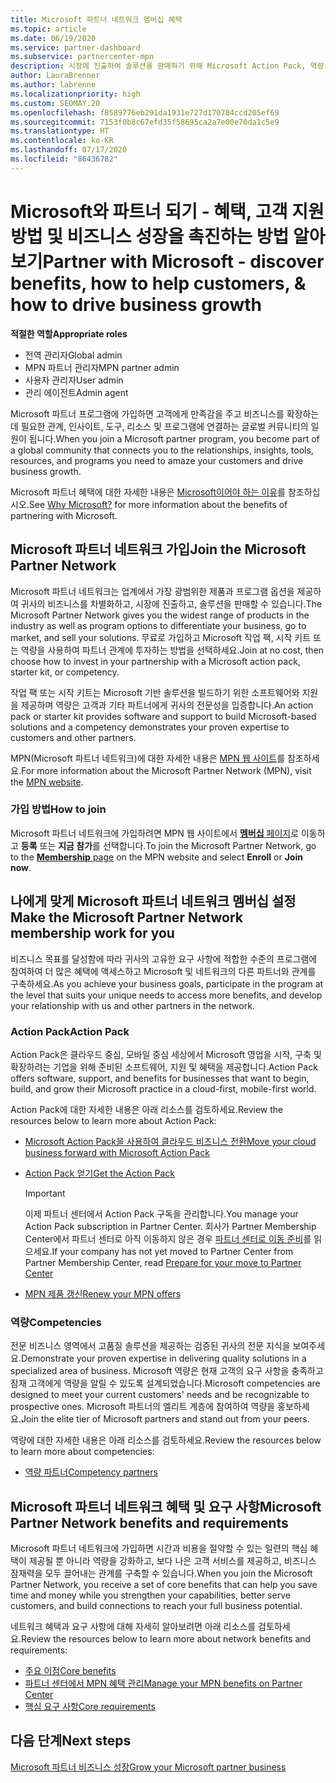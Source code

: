 ```yaml
---
title: Microsoft 파트너 네트워크 멤버십 혜택
ms.topic: article
ms.date: 06/19/2020
ms.service: partner-dashboard
ms.subservice: partnercenter-mpn
description: 시장에 진출하여 솔루션을 판매하기 위해 Microsoft Action Pack, 역량 및 프로그램 옵션을 포함한 Microsoft와 파트너 혜택에 대해 알아보세요.
author: LauraBrenner
ms.author: labrenne
ms.localizationpriority: high
ms.custom: SEOMAY.20
ms.openlocfilehash: f8589776eb291da1931e727d170704ccd205ef69
ms.sourcegitcommit: 7153f0b8c67efd35f58695ca2a7e00e70da1c5e9
ms.translationtype: HT
ms.contentlocale: ko-KR
ms.lasthandoff: 07/17/2020
ms.locfileid: "86436782"
---
```

# <a name="partner-with-microsoft---discover-benefits-how-to-help-customers--how-to-drive-business-growth"></a><span data-ttu-id="f51c9-103">Microsoft와 파트너 되기 - 혜택, 고객 지원 방법 및 비즈니스 성장을 촉진하는 방법 알아보기</span><span class="sxs-lookup"><span data-stu-id="f51c9-103">Partner with Microsoft - discover benefits, how to help customers, & how to drive business growth</span></span>

<span data-ttu-id="f51c9-104">**적절한 역할**</span><span class="sxs-lookup"><span data-stu-id="f51c9-104">**Appropriate roles**</span></span>

- <span data-ttu-id="f51c9-105">전역 관리자</span><span class="sxs-lookup"><span data-stu-id="f51c9-105">Global admin</span></span>
- <span data-ttu-id="f51c9-106">MPN 파트너 관리자</span><span class="sxs-lookup"><span data-stu-id="f51c9-106">MPN partner admin</span></span>
- <span data-ttu-id="f51c9-107">사용자 관리자</span><span class="sxs-lookup"><span data-stu-id="f51c9-107">User admin</span></span>
- <span data-ttu-id="f51c9-108">관리 에이전트</span><span class="sxs-lookup"><span data-stu-id="f51c9-108">Admin agent</span></span>

<span data-ttu-id="f51c9-109">Microsoft 파트너 프로그램에 가입하면 고객에게 만족감을 주고 비즈니스를 확장하는 데 필요한 관계, 인사이트, 도구, 리소스 및 프로그램에 연결하는 글로벌 커뮤니티의 일원이 됩니다.</span><span class="sxs-lookup"><span data-stu-id="f51c9-109">When you join a Microsoft partner program, you become part of a global community that connects you to the relationships, insights, tools, resources, and programs you need to amaze your customers and drive business growth.</span></span>

<span data-ttu-id="f51c9-110">Microsoft 파트너 혜택에 대한 자세한 내용은 [Microsoft이어야 하는 이유](https://partner.microsoft.com/business-opportunities/why-microsoft)를 참조하십시오.</span><span class="sxs-lookup"><span data-stu-id="f51c9-110">See [Why Microsoft?](https://partner.microsoft.com/business-opportunities/why-microsoft) for more information about the benefits of partnering with Microsoft.</span></span>

## <a name="join-the-microsoft-partner-network"></a><span data-ttu-id="f51c9-111">Microsoft 파트너 네트워크 가입</span><span class="sxs-lookup"><span data-stu-id="f51c9-111">Join the Microsoft Partner Network</span></span>

<span data-ttu-id="f51c9-112">Microsoft 파트너 네트워크는 업계에서 가장 광범위한 제품과 프로그램 옵션을 제공하여 귀사의 비즈니스를 차별화하고, 시장에 진출하고, 솔루션을 판매할 수 있습니다.</span><span class="sxs-lookup"><span data-stu-id="f51c9-112">The Microsoft Partner Network gives you the widest range of products in the industry as well as program options to differentiate your business, go to market, and sell your solutions.</span></span> <span data-ttu-id="f51c9-113">무료로 가입하고 Microsoft 작업 팩, 시작 키트 또는 역량을 사용하여 파트너 관계에 투자하는 방법을 선택하세요.</span><span class="sxs-lookup"><span data-stu-id="f51c9-113">Join at no cost, then choose how to invest in your partnership with a Microsoft action pack, starter kit, or competency.</span></span>

<span data-ttu-id="f51c9-114">작업 팩 또는 시작 키트는 Microsoft 기반 솔루션을 빌드하기 위한 소프트웨어와 지원을 제공하며 역량은 고객과 기타 파트너에게 귀사의 전문성을 입증합니다.</span><span class="sxs-lookup"><span data-stu-id="f51c9-114">An action pack or starter kit provides software and support to build Microsoft-based solutions and a competency demonstrates your proven expertise to customers and other partners.</span></span>

<span data-ttu-id="f51c9-115">MPN(Microsoft 파트너 네트워크)에 대한 자세한 내용은 [MPN 웹 사이트](https://partner.microsoft.com/commercial)를 참조하세요.</span><span class="sxs-lookup"><span data-stu-id="f51c9-115">For more information about the Microsoft Partner Network (MPN), visit the [MPN website](https://partner.microsoft.com/commercial).</span></span>

### <a name="how-to-join"></a><span data-ttu-id="f51c9-116">가입 방법</span><span class="sxs-lookup"><span data-stu-id="f51c9-116">How to join</span></span>

<span data-ttu-id="f51c9-117">Microsoft 파트너 네트워크에 가입하려면 MPN 웹 사이트에서 [**멤버십** 페이지](https://partner.microsoft.com/membership)로 이동하고 **등록** 또는 **지금 참가**를 선택합니다.</span><span class="sxs-lookup"><span data-stu-id="f51c9-117">To join the Microsoft Partner Network, go to the [**Membership** page](https://partner.microsoft.com/membership) on the MPN website and select **Enroll** or **Join now**.</span></span>

## <a name="make-the-microsoft-partner-network-membership-work-for-you"></a><span data-ttu-id="f51c9-118">나에게 맞게 Microsoft 파트너 네트워크 멤버십 설정</span><span class="sxs-lookup"><span data-stu-id="f51c9-118">Make the Microsoft Partner Network membership work for you</span></span>

<span data-ttu-id="f51c9-119">비즈니스 목표를 달성함에 따라 귀사의 고유한 요구 사항에 적합한 수준의 프로그램에 참여하여 더 많은 혜택에 액세스하고 Microsoft 및 네트워크의 다른 파트너와 관계를 구축하세요.</span><span class="sxs-lookup"><span data-stu-id="f51c9-119">As you achieve your business goals, participate in the program at the level that suits your unique needs to access more benefits, and develop your relationship with us and other partners in the network.</span></span>

### <a name="action-pack"></a><span data-ttu-id="f51c9-120">Action Pack</span><span class="sxs-lookup"><span data-stu-id="f51c9-120">Action Pack</span></span>

<span data-ttu-id="f51c9-121">Action Pack은 클라우드 중심, 모바일 중심 세상에서 Microsoft 영업을 시작, 구축 및 확장하려는 기업을 위해 준비된 소프트웨어, 지원 및 혜택을 제공합니다.</span><span class="sxs-lookup"><span data-stu-id="f51c9-121">Action Pack offers software, support, and benefits for businesses that want to begin, build, and grow their Microsoft practice in a cloud-first, mobile-first world.</span></span>

<span data-ttu-id="f51c9-122">Action Pack에 대한 자세한 내용은 아래 리소스를 검토하세요.</span><span class="sxs-lookup"><span data-stu-id="f51c9-122">Review the resources below to learn more about Action Pack:</span></span>

- [<span data-ttu-id="f51c9-123">Microsoft Action Pack을 사용하여 클라우드 비즈니스 전환</span><span class="sxs-lookup"><span data-stu-id="f51c9-123">Move your cloud business forward with Microsoft Action Pack</span></span>](https://partner.microsoft.com/membership/action-pack)

- [<span data-ttu-id="f51c9-124">Action Pack 얻기</span><span class="sxs-lookup"><span data-stu-id="f51c9-124">Get the Action Pack</span></span>](mpn-get-action-pack.md)
  
    >[!IMPORTANT]
    ><span data-ttu-id="f51c9-125">이제 파트너 센터에서 Action Pack 구독을 관리합니다.</span><span class="sxs-lookup"><span data-stu-id="f51c9-125">You manage your Action Pack subscription in Partner Center.</span></span> <span data-ttu-id="f51c9-126">회사가 Partner Membership Center에서 파트너 센터로 아직 이동하지 않은 경우 [파트너 센터로 이동 준비](prepare-pmc-pc-migration.md)를 읽으세요.</span><span class="sxs-lookup"><span data-stu-id="f51c9-126">If your company has not yet moved to Partner Center from Partner Membership Center, read [Prepare for your move to Partner Center](prepare-pmc-pc-migration.md)</span></span>  

- [<span data-ttu-id="f51c9-127">MPN 제품 갱신</span><span class="sxs-lookup"><span data-stu-id="f51c9-127">Renew your MPN offers</span></span>](renew-mpn-offers.md)

### <a name="competencies"></a><span data-ttu-id="f51c9-128">역량</span><span class="sxs-lookup"><span data-stu-id="f51c9-128">Competencies</span></span>

<span data-ttu-id="f51c9-129">전문 비즈니스 영역에서 고품질 솔루션을 제공하는 검증된 귀사의 전문 지식을 보여주세요.</span><span class="sxs-lookup"><span data-stu-id="f51c9-129">Demonstrate your proven expertise in delivering quality solutions in a specialized area of business.</span></span> <span data-ttu-id="f51c9-130">Microsoft 역량은 현재 고객의 요구 사항을 충족하고 잠재 고객에게 역량을 알릴 수 있도록 설계되었습니다.</span><span class="sxs-lookup"><span data-stu-id="f51c9-130">Microsoft competencies are designed to meet your current customers' needs and be recognizable to prospective ones.</span></span> <span data-ttu-id="f51c9-131">Microsoft 파트너의 엘리트 계층에 참여하여 역량을 홍보하세요.</span><span class="sxs-lookup"><span data-stu-id="f51c9-131">Join the elite tier of Microsoft partners and stand out from your peers.</span></span>

<span data-ttu-id="f51c9-132">역량에 대한 자세한 내용은 아래 리소스를 검토하세요.</span><span class="sxs-lookup"><span data-stu-id="f51c9-132">Review the resources below to learn more about competencies:</span></span>

- [<span data-ttu-id="f51c9-133">역량 파트너</span><span class="sxs-lookup"><span data-stu-id="f51c9-133">Competency partners</span></span>](https://partner.microsoft.com/membership/competencies)

## <a name="microsoft-partner-network-benefits-and-requirements"></a><span data-ttu-id="f51c9-134">Microsoft 파트너 네트워크 혜택 및 요구 사항</span><span class="sxs-lookup"><span data-stu-id="f51c9-134">Microsoft Partner Network benefits and requirements</span></span>

<span data-ttu-id="f51c9-135">Microsoft 파트너 네트워크에 가입하면 시간과 비용을 절약할 수 있는 일련의 핵심 혜택이 제공될 뿐 아니라 역량을 강화하고, 보다 나은 고객 서비스를 제공하고, 비즈니스 잠재력을 모두 끌어내는 관계를 구축할 수 있습니다.</span><span class="sxs-lookup"><span data-stu-id="f51c9-135">When you join the Microsoft Partner Network, you receive a set of core benefits that can help you save time and money while you strengthen your capabilities, better serve customers, and build connections to reach your full business potential.</span></span>

<span data-ttu-id="f51c9-136">네트워크 혜택과 요구 사항에 대해 자세히 알아보려면 아래 리소스를 검토하세요.</span><span class="sxs-lookup"><span data-stu-id="f51c9-136">Review the resources below to learn more about network benefits and requirements:</span></span>

- [<span data-ttu-id="f51c9-137">주요 이점</span><span class="sxs-lookup"><span data-stu-id="f51c9-137">Core benefits</span></span>](https://partner.microsoft.com/membership/core-benefits#simple-tab-content-1)
- [<span data-ttu-id="f51c9-138">파트너 센터에서 MPN 혜택 관리</span><span class="sxs-lookup"><span data-stu-id="f51c9-138">Manage your MPN benefits on Partner Center</span></span>](manage-your-partner-network-benefits.md)
- [<span data-ttu-id="f51c9-139">핵심 요구 사항</span><span class="sxs-lookup"><span data-stu-id="f51c9-139">Core requirements</span></span>](https://partner.microsoft.com/membership/core-benefits#simple-tab-content-2)

## <a name="next-steps"></a><span data-ttu-id="f51c9-140">다음 단계</span><span class="sxs-lookup"><span data-stu-id="f51c9-140">Next steps</span></span>

[<span data-ttu-id="f51c9-141">Microsoft 파트너 비즈니스 성장</span><span class="sxs-lookup"><span data-stu-id="f51c9-141">Grow your Microsoft partner business</span></span>](grow-your-business.md)
